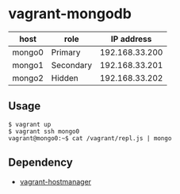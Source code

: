 # vagrant-mongodb

|host |role|IP address    |
|-----|----|--------------|
|mongo0|Primary  |192.168.33.200|
|mongo1|Secondary|192.168.33.201|
|mongo2|Hidden   |192.168.33.202|

## Usage

```
$ vagrant up
$ vagrant ssh mongo0
vagrant@mongo0:~$ cat /vagrant/repl.js | mongo
```

## Dependency
- [vagrant-hostmanager](https://github.com/devopsgroup-io/vagrant-hostmanager)
